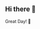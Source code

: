 ## Hi there 👋

<!--
**heesukjang/HeesukJang** is a ✨ _special_ ✨ repository because its `README.md` (this file) appears on your GitHub profile.
<img src="https://raw.githubusercontent.com/MishManners/MishManners/master/All%20-%20Hackathon%20QueenV2.jpg?raw=true">

Everyday, I get to create awesome experiences and engage with the vibrant GitHub developer community. I've run many hackthons, and am an accomplished MC, speaker, and facilitator🎤:. You'll often catch me at an event or speaking on stage!

Here are some ideas to get you started:

- 🔭 I’m currently working on ...
- 🌱 I’m currently learning ...
- 👯 I’m looking to collaborate on ...
- 🤔 I’m looking for help with ...
- 💬 Ask me about ...
- 📫 How to reach me: ...
- 😄 Pronouns: ...
- ⚡ Fun fact: ...
-->
Great Day! 🚀
